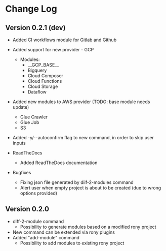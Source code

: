 # Change Log

## Version 0.2.1 (dev)

- Added CI workflows module for Gitlab and Github
- Added support for new provider - GCP
  - Modules:
    - \_\_GCP_BASE__
    - Bigquery
    - Cloud Composer
    - Cloud Functions
    - Cloud Storage
    - Dataflow
- Added new modules to AWS provider (TODO: base module needs update)
  - Glue Crawler
  - Glue Job
  - S3

- Added -y/--autoconfirm flag to new command, in order to skip user inputs

- ReadTheDocs
  - Added ReadTheDocs documentation

- Bugfixes
  - Fixing json file generated by diif-2-modules command
  - Alert user when empty project is about to be created (due to wrong options provided)

## Version 0.2.0

- diff-2-module command
  - Possibility to generate modules based on a modified rony project
- New command can be extended via rony plugins
- Added "add-module" command
  - Possibility to add modules to existing rony project
